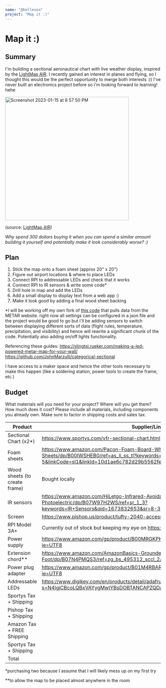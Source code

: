 ```yaml
---
name: "@bellesea"
project: "Map it :)"
---
```


# Map it :)

## Summary

I'm building a sectional aeronautical chart with live weather display, inspired by the [LightMap AIR](https://www.lightmaps.io/lightmap-air). I recently gained an interest in planes and flying, so I thought this would be the perfect opportunity to merge both interests :)) I've never built an electronics project before so i'm looking forward to learning! hehe

<img width="400" alt="Screenshot 2023-01-15 at 8 57 50 PM" src="https://user-images.githubusercontent.com/65808924/212582738-24f1043e-26f3-4256-931f-34bb3689adee.png">

(source: [LightMap AIR](https://www.lightmaps.io/lightmap-air))

_Why spend 300 dollars buying it when you can spend a similar amount building it yourself and potentially make it look considerably worse? :)_

## Plan
1. Stick the map onto a foam sheet (approx 20" x  20")
2. Figure out airport locations & where to place LEDs
3. Connect RPI to addressable LEDs and check that it works
4. Connect RPI to IR sensors & write some code*
5. Drill hole in map and add the LEDs
6. Add a small display to display text from a web app :)
7. Make it look good by adding a final wood sheet backing


*I will be working off my own fork of [this code](https://github.com/JohnMarzulli/categorical-sectional) that pulls data from the METAR website. right now all settings can be configured in a json file and the project would be good to go but i'll be adding sensors to switch between displaying different sorts of data (flight rules, temperature, precipitation, and visibility) and hence will rewrite a significant chunk of the code. Potentially also adding on/off lights functionality.

Referencing these guides:
https://slingtsi.rueker.com/making-a-led-powered-metar-map-for-your-wall/
https://github.com/JohnMarzulli/categorical-sectional

I have access to a maker space and hence the other tools necessary to make this happen (like a soldering station, power tools to create the frame, etc.)


## Budget

What materials will you need for your project? Where will you get them? How much does it cost? Please include all materials, including components you already own. Make sure to factor in shipping costs and sales tax.

| Product         | Supplier/Link                         | Cost   |
| --------------- | ------------------------------------- | ------ |
| Sectional Chart (x2*)   | https://www.sportys.com/vfr-sectional-chart.html | $18 |
| Foam sheets| https://www.amazon.com/Pacon-Foam-Board-White-Sheets/dp/B00IWSHEB0/ref=as_li_ss_tl?keywords=foam+board&qid=1549679993&sr=8-5&linkCode=sl1&linkId=10d1ae6c782d29b5562febdd78a22847&language=en_US  | $19.95 |
| Wood sheets (to create frame)  |     Bought locally                                  | $20 |
| IR sensors        |   https://www.amazon.com/HiLetgo-Infrared-Avoidance-Reflective-Photoelectric/dp/B07W97H2WS/ref=sr_1_3?keywords=IR+Sensors&qid=1673832653&sr=8-3                                    | $8.78 |
| Screen           |            https://www.pishop.us/product/tufty-2040-accessory-kit/                        | $33.95 |
| RPI Model 3A+ | Currently out of stock but keeping my eye on https://rpilocator.com/ | ~$50 |
| Power supply           |      https://www.amazon.com/gp/product/B00MRGKPH8/ref=oh_aui_detailpage_o06_s00?ie=UTF8                                 | $12.99 |
| Extension chord**           |         https://www.amazon.com/AmazonBasics-Grounded-Extension-3-Outlets-15-Foot/dp/B07N4PMQS3/ref=zg_bs_495312_sccl_2/134-4992931-3999416?th=1                              | $10.00 |
| Power plug adapter           |           https://www.amazon.com/gp/product/B01M4RBARQ/ref=oh_aui_detailpage_o06_s01?ie=UTF8                            | $7.99 |
| Addressable LEDs           |         https://www.digikey.com/en/products/detail/adafruit-industries-llc/4560/12396891?s=N4IgjCBcoLQBxVAYygMwIYBsDOBTANCAPZQDa4ArAEwIC6AvvYVWSACwUBsADCA0A                              | $19.95 |
| Sportys Tax + Shipping           |                                       | $7.93 |
| Pishop Tax + Shipping           |                                       | $9.50 |
| Amazon Tax + FREE Shipping           |                                       | $3.70 |
| Sportys Tax + Shipping           |                                       | $7.93 |
| Total           |                                       | $230.67 |

*purchasing two because I assume that I will likely mess up on my first try

**to allow the map to be placed almost anywhere in the room
